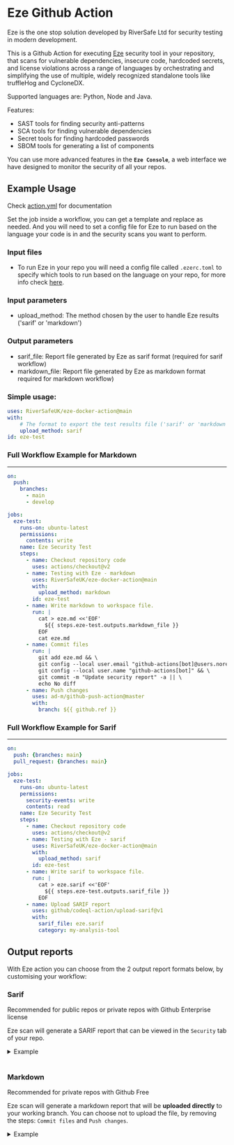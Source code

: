 # Eze Github Action

Eze is the one stop solution developed by RiverSafe Ltd for security testing in modern development.

This is a Github Action for executing [Eze](https://hub.docker.com/r/riversafe/eze-cli) security tool in your repository, that scans for vulnerable dependencies, insecure code, hardcoded secrets, and license violations across a range of languages by orchestrating and simplifying the use of multiple, widely recognized standalone tools like truffleHog and CycloneDX.

Supported languages are: Python, Node and Java.

Features:

- SAST tools for finding security anti-patterns
- SCA tools for finding vulnerable dependencies
- Secret tools for finding hardcoded passwords
- SBOM tools for generating a list of components

You can use more advanced features in the **`Eze Console`**, a web interface we have designed to monitor the security of all your repos.


## Example Usage


Check [action.yml](action.yml) for documentation

Set the job inside a workflow, you can get a template and replace as needed. And you will need to set a config file for Eze to run based on the language your code is in and the security scans you want to perform.

### Input files
- To run Eze in your repo you will need a config file called `.ezerc.toml` to specify which tools to run based on the language on your repo, for more info check [here](https://github.com/RiverSafeUK/eze-cli/tree/develop/examples).

### Input parameters

- upload_method: The method chosen by the user to handle Eze results ('sarif' or 'markdown')

### Output parameters

- sarif_file: Report file generated by Eze as sarif format (required for sarif workflow)
- markdown_file: Report file generated by Eze as markdown format required for markdown workflow)

### Simple usage:

```yaml
uses: RiverSafeUK/eze-docker-action@main
with:
    # The format to export the test results file ('sarif' or 'markdown')
    upload_method: sarif  
id: eze-test
```

### Full Workflow Example for Markdown
---
```yaml
on:
  push: 
    branches: 
      - main
      - develop

jobs:
  eze-test:
    runs-on: ubuntu-latest
    permissions:
      contents: write
    name: Eze Security Test
    steps:
      - name: Checkout repository code
        uses: actions/checkout@v2
      - name: Testing with Eze - markdown
        uses: RiverSafeUK/eze-docker-action@main
        with: 
          upload_method: markdown
        id: eze-test
      - name: Write markdown to workspace file.
        run: |
          cat > eze.md <<'EOF'
            ${{ steps.eze-test.outputs.markdown_file }}
          EOF
          cat eze.md
      - name: Commit files
        run: |
          git add eze.md && \
          git config --local user.email "github-actions[bot]@users.noreply.github.com" && \
          git config --local user.name "github-actions[bot]" && \
          git commit -m "Update security report" -a || \
          echo No diff
      - name: Push changes
        uses: ad-m/github-push-action@master
        with:
          branch: ${{ github.ref }}
```


### Full Workflow Example for Sarif
---
```yaml
on:
  push: {branches: main}
  pull_request: {branches: main}

jobs:
  eze-test:
    runs-on: ubuntu-latest
    permissions:
      security-events: write
      contents: read
    name: Eze Security Test
    steps:
      - name: Checkout repository code
        uses: actions/checkout@v2
      - name: Testing with Eze - sarif
        uses: RiverSafeUK/eze-docker-action@main
        with: 
          upload_method: sarif
        id: eze-test
      - name: Write sarif to workspace file.
        run: |
          cat > eze.sarif <<'EOF'
            ${{ steps.eze-test.outputs.sarif_file }}
          EOF
      - name: Upload SARIF report
        uses: github/codeql-action/upload-sarif@v1
        with:
          sarif_file: eze.sarif
          category: my-analysis-tool
```


## Output reports


With Eze action you can choose from the 2 output report formats below, by customising your workflow:


### Sarif
Recommended for public repos or private repos with Github Enterprise license

Eze scan will generate a SARIF report that can be viewed in the `Security` tab of your repo.

<details>
<summary>Example</summary>

```sarif
{
    "$schema": "https://raw.githubusercontent.com/oasis-tcs/sarif-spec/master/Schemata/sarif-schema-2.1.0.json",
    "version": "2.1.0",
    "runs": [
      {
        "tool": {
          "driver": {
            "name": "python-piprot",
            "version": "3.1",
            "fullName": "SCA:python-piprot",
            "informationUri": "https://pypi.org/project/piprot/",
            "rules": [
              {
                "id": "e59e7309-20ba-4270-8cdc-9ff963a8e8aa",
                "name": "requests",
                "shortDescription": {
                  "text": "<short_description>"
                },
                "fullDescription": {
                  "text": "requests (2.4.0) is 2686 days out of date. Latest is 2.27.1. requests (2.4.0) 2686 days out of date. update to a newer version, latest version: 2.27.1"
                }
              }
            ]
          }
        },
        "results": [
          {
            "ruleId": "e59e7309-20ba-4270-8cdc-9ff963a8e8aa",
            "ruleIndex": 0,
            "level": "error",
            "message": {
              "text": "requests (2.4.0) 2686 days out of date. update to a newer version, latest version: 2.27.1"
            },
            "locations": [
              {
                "physicalLocation": {
                  "artifactLocation": {
                    "uri": "unknown"
                  },
                  "region": {
                    "startLine": 1
                  }
                }
              }
            ]
          }
        ],
        "taxonomies": []
      },
      {
        "tool": {
          "driver": {
            "name": "python-cyclonedx",
            "version": "unknown",
            "fullName": "SBOM:python-cyclonedx",
            "informationUri": "https://cyclonedx.org/",
            "rules": [
              {
                "id": "31451cce-9f74-4a18-8b1e-231cae677fb0",
                "name": "pip",
                "shortDescription": {
                  "text": "<short_description>"
                },
                "fullDescription": {
                  "text": "The pip package before 19.2 for Python allows Directory Traversal when a URL is given in an install command"
                }
              }
            ]
          }
        },
        "results": [
          {
            "ruleId": "31451cce-9f74-4a18-8b1e-231cae677fb0",
            "ruleIndex": 0,
            "level": "error",
            "message": {
              "text": "Update package to non-vulnerable version 19.2"
            },
            "locations": [
              {
                "physicalLocation": {
                  "artifactLocation": {
                    "uri": "requirements.txt"
                  },
                  "region": {
                    "startLine": 1
                  }
                }
              }
            ]
          }          
        ],
        "taxonomies": []
      }
    ]
 }
 ```
</details>

<br/>

### Markdown 
Recommended for private repos with Github Free

Eze scan will generate a markdown report that will be **uploaded directly** to your working branch. You can choose not to upload the file, by removing the steps: `Commit files` and `Push changes`.

<details>
<summary>Example</summary>


# Eze Report Results


## Summary  ![tools](https://img.shields.io/static/v1?style=plastic&label=Tools&message=5&color=blue)
---


![critical](https://img.shields.io/static/v1?style=plastic&label=critical&message=0&color=red)
![high](https://img.shields.io/static/v1?style=plastic&label=high&message=3&color=orange)
![medium](https://img.shields.io/static/v1?style=plastic&label=medium&message=7&color=yellow)
![low](https://img.shields.io/static/v1?style=plastic&label=low&message=2&color=lightgrey)
            
<b>Branch tested: </b>main

<b>Tools executed: </b>

* python-piprot (SCA)
                        
* python-cyclonedx (SBOM)
            
* trufflehog (SECRET)


## Vulnerabilities
---


    [python-piprot] Vulnerabilities
    =================================
    TOOL REPORT: [github] python-piprot (scan duration: 0.3 seconds)
        total: 1 (high:1)
        ignored: 1 (none:1)

        [HIGH DEPENDENCY] : requests (2.4.0)
        overview: requests (2.4.0) is 2686 days out of date. Latest is 2.27.1
        recommendation: requests (2.4.0) 2686 days out of date. update to a newer version, latest version: 2.27.1

        [NONE DEPENDENCY] : requests (2.4.0)
        overview: requests (2.4.0) is 2686 days out of date. Latest is 2.27.1
        recommendation: update requests (2.4.0) to a newer version, current version is 23 minor versions out of date. Latest is 2.27.1

</details>